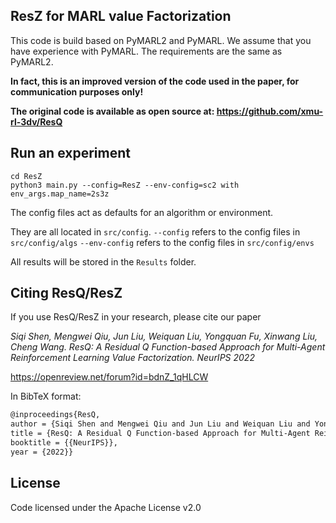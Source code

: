 
## ResZ for MARL value Factorization
This code is build based on PyMARL2 and PyMARL. We assume that you have experience with PyMARL.
The requirements are the same as PyMARL2.

**In fact, this is an improved version of the code used in the paper, for communication purposes only!**

**The original code is available as open source at: https://github.com/xmu-rl-3dv/ResQ**


## Run an experiment 


```shell
cd ResZ
python3 main.py --config=ResZ --env-config=sc2 with env_args.map_name=2s3z
```


The config files act as defaults for an algorithm or environment. 

They are all located in `src/config`.
`--config` refers to the config files in `src/config/algs`
`--env-config` refers to the config files in `src/config/envs`

All results will be stored in the `Results` folder.


## Citing ResQ/ResZ 

If you use ResQ/ResZ in your research, please cite our paper

*Siqi Shen, Mengwei Qiu, Jun Liu, Weiquan Liu, Yongquan Fu, Xinwang Liu, Cheng Wang. ResQ: A Residual Q Function-based Approach for Multi-Agent Reinforcement Learning Value Factorization. NeurIPS 2022*

https://openreview.net/forum?id=bdnZ_1qHLCW

In BibTeX format:

```tex
@inproceedings{ResQ, 
author = {Siqi Shen and Mengwei Qiu and Jun Liu and Weiquan Liu and Yongquan Fu and Xinwang Liu and Cheng Wang}, 
title = {ResQ: A Residual Q Function-based Approach for Multi-Agent Reinforcement Learning Value Factorization}, 
booktitle = {{NeurIPS}}, 
year = {2022}}
```

## License

Code licensed under the Apache License v2.0
